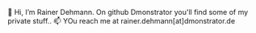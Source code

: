 👋 Hi, I’m Rainer Dehmann. On github Dmonstrator you'll find some of my private stuff..
📫 YOu reach me at rainer.dehmann[at]dmonstrator.de
